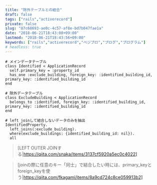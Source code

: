 ```yaml
---
title: "除外テーブルとの結合"
draft: false
tags: ["rails","activerecord"]
private: false
slug: "87c68693-ae0c-4c57-af8e-bd7b047fae1a"
date: "2018-06-21T18:43:08+09:00"
lastmod: "2018-06-21T18:43:56+09:00"
keywords: ["rails","activerecord","ベジプロ","プログ","プログラム"]
# headless: true
---
```


```
# メインデータテーブル
class Identified < ApplicationRecord
  self.primary_key = :property_id
  has_one :exclude_building, foreign_key: :identified_building_id, primary_key: :identified_building_id
end

# 除外データテーブル
class ExcludeBuilding < ApplicationRecord
  belongs_to :identified, foreign_key: :identified_building_id, primary_key: :identified_building_id
end

# left joinして結合しないデータのみを抽出
IdentifiedProperty.
  left_joins(:exclude_building).
  where(exclude_buildings: {identified_building_id: nil}).
  all
```

> [LEFT OUTER JOINする|https://qiita.com/snaka/items/3137cf5920a5ec0c4022] 

> [joinの際に任意のキー「同士」で結合したい時には、primary_keyとforeign_keyを使う|https://qiita.com/fkagami/items/8a9cd724c8ce059913b2]

